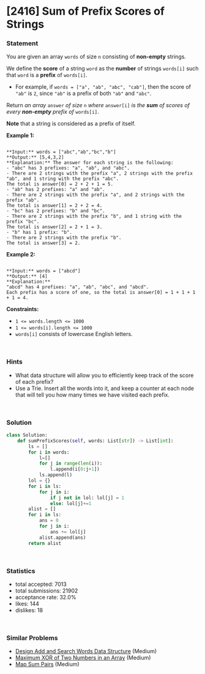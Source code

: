 # [2416] Sum of Prefix Scores of Strings



### Statement

You are given an array `words` of size `n` consisting of **non-empty** strings.

We define the **score** of a string `word` as the **number** of strings `words[i]` such that `word` is a **prefix** of `words[i]`.

* For example, if `words = ["a", "ab", "abc", "cab"]`, then the score of `"ab"` is `2`, since `"ab"` is a prefix of both `"ab"` and `"abc"`.



Return *an array* `answer` *of size* `n` *where* `answer[i]` *is the **sum** of scores of every **non-empty** prefix of* `words[i]`.

**Note** that a string is considered as a prefix of itself.


**Example 1:**

```

**Input:** words = ["abc","ab","bc","b"]
**Output:** [5,4,3,2]
**Explanation:** The answer for each string is the following:
- "abc" has 3 prefixes: "a", "ab", and "abc".
- There are 2 strings with the prefix "a", 2 strings with the prefix "ab", and 1 string with the prefix "abc".
The total is answer[0] = 2 + 2 + 1 = 5.
- "ab" has 2 prefixes: "a" and "ab".
- There are 2 strings with the prefix "a", and 2 strings with the prefix "ab".
The total is answer[1] = 2 + 2 = 4.
- "bc" has 2 prefixes: "b" and "bc".
- There are 2 strings with the prefix "b", and 1 string with the prefix "bc".
The total is answer[2] = 2 + 1 = 3.
- "b" has 1 prefix: "b".
- There are 2 strings with the prefix "b".
The total is answer[3] = 2.

```

**Example 2:**

```

**Input:** words = ["abcd"]
**Output:** [4]
**Explanation:**
"abcd" has 4 prefixes: "a", "ab", "abc", and "abcd".
Each prefix has a score of one, so the total is answer[0] = 1 + 1 + 1 + 1 = 4.

```

**Constraints:**
* `1 <= words.length <= 1000`
* `1 <= words[i].length <= 1000`
* `words[i]` consists of lowercase English letters.


<br>

### Hints

- What data structure will allow you to efficiently keep track of the score of each prefix?
- Use a Trie. Insert all the words into it, and keep a counter at each node that will tell you how many times we have visited each prefix.

<br>

### Solution

```py
class Solution:
    def sumPrefixScores(self, words: List[str]) -> List[int]:
        ls = []
        for i in words:
            l=[]
            for j in range(len(i)):
                l.append(i[0:j+1])
            ls.append(l)
        lol = {}
        for i in ls:
            for j in i:
                if j not in lol: lol[j] = 1
                else: lol[j]+=1
        alist = []
        for i in ls:
            ans = 0
            for j in i:
                ans += lol[j]
            alist.append(ans)
        return alist
```

<br>

### Statistics

- total accepted: 7013
- total submissions: 21902
- acceptance rate: 32.0%
- likes: 144
- dislikes: 18

<br>

### Similar Problems

- [Design Add and Search Words Data Structure](https://leetcode.com/problems/design-add-and-search-words-data-structure) (Medium)
- [Maximum XOR of Two Numbers in an Array](https://leetcode.com/problems/maximum-xor-of-two-numbers-in-an-array) (Medium)
- [Map Sum Pairs](https://leetcode.com/problems/map-sum-pairs) (Medium)
